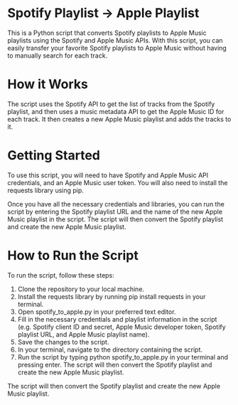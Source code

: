 # Spotify Playlist -> Apple Playlist 
This is a Python script that converts Spotify playlists to Apple Music playlists using the Spotify and Apple Music APIs. With this script, you can easily transfer your favorite Spotify playlists to Apple Music without having to manually search for each track.

# How it Works
The script uses the Spotify API to get the list of tracks from the Spotify playlist, and then uses a music metadata API to get the Apple Music ID for each track. It then creates a new Apple Music playlist and adds the tracks to it.

# Getting Started
To use this script, you will need to have Spotify and Apple Music API credentials, and an Apple Music user token. You will also need to install the requests library using pip.

Once you have all the necessary credentials and libraries, you can run the script by entering the Spotify playlist URL and the name of the new Apple Music playlist in the script. The script will then convert the Spotify playlist and create the new Apple Music playlist.

# How to Run the Script
To run the script, follow these steps:
1. Clone the repository to your local machine.
2. Install the requests library by running pip install requests in your terminal.
3. Open spotify_to_apple.py in your preferred text editor.
4. Fill in the necessary credentials and playlist information in the script (e.g. Spotify client ID and secret, Apple Music developer token, Spotify playlist URL, and Apple Music playlist name).
5. Save the changes to the script.
6. In your terminal, navigate to the directory containing the script.
7. Run the script by typing python spotify_to_apple.py in your terminal and pressing enter.
The script will then convert the Spotify playlist and create the new Apple Music playlist.

The script will then convert the Spotify playlist and create the new Apple Music playlist.



